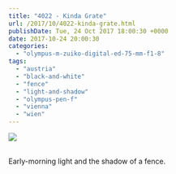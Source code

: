 ```yaml
---
title: "4022 - Kinda Grate"
url: /2017/10/4022-kinda-grate.html
publishDate: Tue, 24 Oct 2017 18:00:30 +0000
date: 2017-10-24 20:00:30
categories: 
  - "olympus-m-zuiko-digital-ed-75-mm-f1-8"
tags: 
  - "austria"
  - "black-and-white"
  - "fence"
  - "light-and-shadow"
  - "olympus-pen-f"
  - "vienna"
  - "wien"
---
```

<div class="container">
<div class="center"><a target="_blank" href="https://d25zfm9zpd7gm5.cloudfront.net/1200x1200/2017/20170424_075928_lr.jpg"><img class="webfeedsFeaturedVisual" src="https://d25zfm9zpd7gm5.cloudfront.net/0600x0600/2017/20170424_075928_lr.jpg" /></a></div>
</div>
<br />

Early-morning light and the shadow of a fence. 
